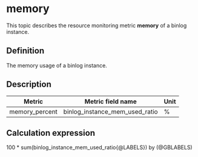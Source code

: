 # memory

This topic describes the resource monitoring metric **memory** of a binlog instance.

## Definition

The memory usage of a binlog instance.

## Description

| **Metric** |   **Metric field name**    | **Unit** |
|---------|---------------|--------|
| memory_percent     | binlog_instance_mem_used_ratio | %      |

## Calculation expression

100 * sum(binlog_instance_mem_used_ratio{@LABELS}) by (@GBLABELS)
